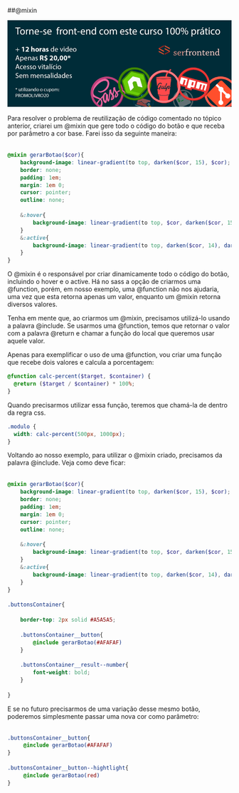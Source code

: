 ##@mixin



[![Torne-se front-end com este curso 100% prático](../cta_livro.png "Torne-se front-end com este curso 100% prático")](https://www.udemy.com/ferramentas-front-end-git-npm-script-gulp-e-sass/?couponCode=PROMOLIVRO20 "12 horas de video. Apenas R$ 20,00. Acesso vitalício e sem mensalidades")

Para resolver o problema de reutilização de código comentado no tópico anterior, criarei um @mixin que gere todo o código do botão e que receba por parâmetro a cor base. Farei isso da seguinte maneira:

```scss

@mixin gerarBotao($cor){
    background-image: linear-gradient(to top, darken($cor, 15), $cor);
    border: none;
    padding: 1em;
    margin: 1em 0;
    cursor: pointer;
    outline: none; 

    &:hover{
        background-image: linear-gradient(to top, $cor, darken($cor, 15));
    }
    &:active{
        background-image: linear-gradient(to top, darken($cor, 14), darken($cor, 34));
    }
}


```

O @mixin é o responsável por criar dinamicamente todo o código do botão, incluindo o hover e o active. Há no sass a opção de criarmos uma @function, porém, em nosso exemplo, uma @function não nos ajudaria, uma vez que esta retorna apenas um valor, enquanto um @mixin retorna diversos valores. 

Tenha em mente que, ao criarmos um @mixin, precisamos utilizá-lo usando a palavra @include. Se usarmos uma @function, temos que retornar o valor com a palavra @return e chamar a função do local que queremos usar aquele valor.

Apenas para exemplificar o uso de uma @function, vou criar uma função que recebe dois valores e calcula a porcentagem:

```scss
@function calc-percent($target, $container) {
  @return ($target / $container) * 100%;
}
```

Quando precisarmos utilizar essa função, teremos que chamá-la de dentro da regra css.

```scss
.modulo {
  width: calc-percent(500px, 1000px);
}
```

Voltando ao nosso exemplo, para utilizar o @mixin criado, precisamos da palavra @include. Veja como deve ficar:

```scss

@mixin gerarBotao($cor){
    background-image: linear-gradient(to top, darken($cor, 15), $cor);
    border: none;
    padding: 1em;
    margin: 1em 0;
    cursor: pointer;
    outline: none; 

    &:hover{
        background-image: linear-gradient(to top, $cor, darken($cor, 15));
    }
    &:active{
        background-image: linear-gradient(to top, darken($cor, 14), darken($cor, 34));
    }
}

.buttonsContainer{

    border-top: 2px solid #A5A5A5;

    .buttonsContainer__button{
        @include gerarBotao(#AFAFAF)
    }

    .buttonsContainer__result--number{
        font-weight: bold;
    }

}


```

E se no futuro precisarmos de uma variação desse mesmo botão, poderemos simplesmente passar uma nova cor como parâmetro:

```scss

.buttonsContainer__button{
     @include gerarBotao(#AFAFAF)
}

.buttonsContainer__button--hightlight{
     @include gerarBotao(red)
}


```